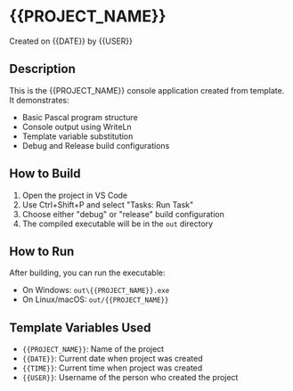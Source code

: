 # {{PROJECT_NAME}}

Created on {{DATE}} by {{USER}}

## Description

This is the {{PROJECT_NAME}} console application created from template. It demonstrates:
- Basic Pascal program structure
- Console output using WriteLn
- Template variable substitution
- Debug and Release build configurations

## How to Build

1. Open the project in VS Code
2. Use Ctrl+Shift+P and select "Tasks: Run Task"
3. Choose either "debug" or "release" build configuration
4. The compiled executable will be in the `out` directory

## How to Run

After building, you can run the executable:
- On Windows: `out\{{PROJECT_NAME}}.exe`
- On Linux/macOS: `out/{{PROJECT_NAME}}`

## Template Variables Used

- `{{PROJECT_NAME}}`: Name of the project
- `{{DATE}}`: Current date when project was created
- `{{TIME}}`: Current time when project was created  
- `{{USER}}`: Username of the person who created the project